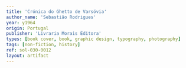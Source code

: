 ```yaml
---
title: 'Crónica do Ghetto de Varsóvia'
author_name: 'Sebastião Rodrigues'
year: y1964
origin: Portugal
publisher: 'Livraria Morais Editora'
types: [book cover, book, graphic design, typography, photography]
tags: [non-fiction, history]
ref: sol-030-0012
layout: artifact
---
```

